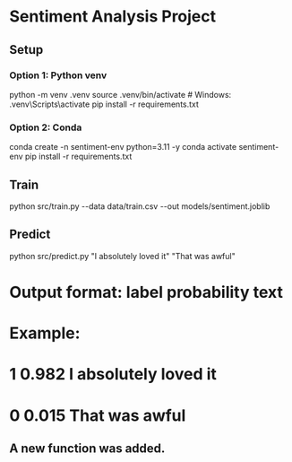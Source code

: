 # Sentiment Analysis Project

## Setup

### Option 1: Python venv
python -m venv .venv
source .venv/bin/activate  # Windows: .venv\Scripts\activate
pip install -r requirements.txt

### Option 2: Conda
conda create -n sentiment-env python=3.11 -y
conda activate sentiment-env
pip install -r requirements.txt

## Train
python src/train.py --data data/train.csv --out models/sentiment.joblib 
## Predict
python src/predict.py "I absolutely loved it" "That was awful"
# Output format: label  probability  text
# Example:
# 1    0.982    I absolutely loved it
# 0    0.015    That was awful

## A new function was added.